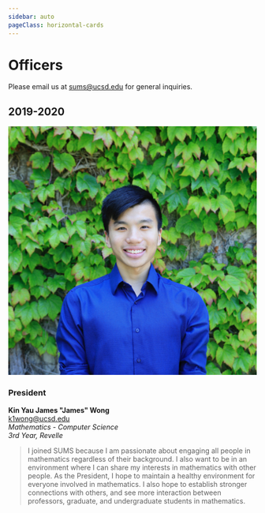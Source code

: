 ```yaml
---
sidebar: auto
pageClass: horizontal-cards
---
```


# Officers

Please email us at [sums@ucsd.edu](mailto:sums@ucsd.edu) for general inquiries.

## 2019-2020

<div class="row">

<div class="col-md-4">
    <img src="./officer-pics/KinYauJamesWong.jpeg" class="card-img"></img>
</div>
<div class="col-md-8 pt-4">

### President

**Kin Yau James "James" Wong** <br/>
[k1wong@ucsd.edu](mailto:k1wong@ucsd.edu) <br/>
*Mathematics - Computer Science* <br/>
*3rd Year, Revelle*

> I joined SUMS because I am passionate about engaging all people in mathematics regardless of their background.
> I also want to be in an environment where I can share my interests in mathematics with other people.
> As the President, I hope to maintain a healthy environment for everyone involved in mathematics.
> I also hope to establish stronger connections with others, and see more interaction between professors, graduate, and undergraduate students in mathematics.

</div>

</div>
